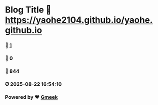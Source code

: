 # Blog Title :link: https://yaohe2104.github.io/yaohe.github.io 
### :page_facing_up: [1](https://yaohe2104.github.io/yaohe.github.io/tag.html) 
### :speech_balloon: 0 
### :hibiscus: 844 
### :alarm_clock: 2025-08-22 16:54:10 
### Powered by :heart: [Gmeek](https://github.com/Meekdai/Gmeek)
